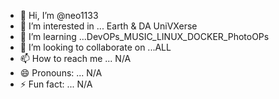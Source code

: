 - 👋 Hi, I’m @neo1133
- 👀 I’m interested in ... Earth & DA UniVXerse
- 🌱 I’m learning ...DevOPs_MUSIC_LINUX_DOCKER_PhotoOPs
- 💞️ I’m looking to collaborate on ...ALL
- 📫 How to reach me ... N/A
- 😄 Pronouns: ... N/A
- ⚡ Fun fact: ... N/A

<!---
NE0-578/NE0-578 is a ✨ special ✨ repository because its `README.md` (this file) appears on your GitHub profile.
You can click the Preview link to take a look at your changes.
--->
